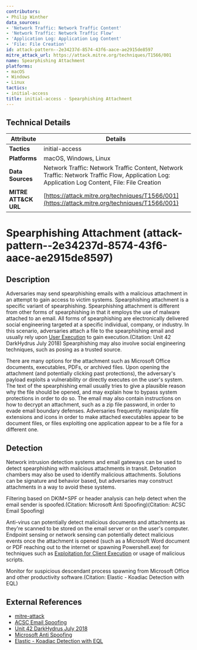```yaml
---
contributors:
- Philip Winther
data_sources:
- 'Network Traffic: Network Traffic Content'
- 'Network Traffic: Network Traffic Flow'
- 'Application Log: Application Log Content'
- 'File: File Creation'
id: attack-pattern--2e34237d-8574-43f6-aace-ae2915de8597
mitre_attack_url: https://attack.mitre.org/techniques/T1566/001
name: Spearphishing Attachment
platforms:
- macOS
- Windows
- Linux
tactics:
- initial-access
title: initial-access - Spearphishing Attachment
---
```


## Technical Details

| Attribute | Details |
|-----------|----------|
| **Tactics** | initial-access |
| **Platforms** | macOS, Windows, Linux |
| **Data Sources** | Network Traffic: Network Traffic Content, Network Traffic: Network Traffic Flow, Application Log: Application Log Content, File: File Creation |
| **MITRE ATT&CK URL** | [https://attack.mitre.org/techniques/T1566/001](https://attack.mitre.org/techniques/T1566/001) |

# Spearphishing Attachment (attack-pattern--2e34237d-8574-43f6-aace-ae2915de8597)

## Description
Adversaries may send spearphishing emails with a malicious attachment in an attempt to gain access to victim systems. Spearphishing attachment is a specific variant of spearphishing. Spearphishing attachment is different from other forms of spearphishing in that it employs the use of malware attached to an email. All forms of spearphishing are electronically delivered social engineering targeted at a specific individual, company, or industry. In this scenario, adversaries attach a file to the spearphishing email and usually rely upon [User Execution](https://attack.mitre.org/techniques/T1204) to gain execution.(Citation: Unit 42 DarkHydrus July 2018) Spearphishing may also involve social engineering techniques, such as posing as a trusted source.

There are many options for the attachment such as Microsoft Office documents, executables, PDFs, or archived files. Upon opening the attachment (and potentially clicking past protections), the adversary's payload exploits a vulnerability or directly executes on the user's system. The text of the spearphishing email usually tries to give a plausible reason why the file should be opened, and may explain how to bypass system protections in order to do so. The email may also contain instructions on how to decrypt an attachment, such as a zip file password, in order to evade email boundary defenses. Adversaries frequently manipulate file extensions and icons in order to make attached executables appear to be document files, or files exploiting one application appear to be a file for a different one. 

## Detection
Network intrusion detection systems and email gateways can be used to detect spearphishing with malicious attachments in transit. Detonation chambers may also be used to identify malicious attachments. Solutions can be signature and behavior based, but adversaries may construct attachments in a way to avoid these systems.

Filtering based on DKIM+SPF or header analysis can help detect when the email sender is spoofed.(Citation: Microsoft Anti Spoofing)(Citation: ACSC Email Spoofing)

Anti-virus can potentially detect malicious documents and attachments as they're scanned to be stored on the email server or on the user's computer. Endpoint sensing or network sensing can potentially detect malicious events once the attachment is opened (such as a Microsoft Word document or PDF reaching out to the internet or spawning Powershell.exe) for techniques such as [Exploitation for Client Execution](https://attack.mitre.org/techniques/T1203) or usage of malicious scripts.

Monitor for suspicious descendant process spawning from Microsoft Office and other productivity software.(Citation: Elastic - Koadiac Detection with EQL)

## External References
- [mitre-attack](https://attack.mitre.org/techniques/T1566/001)
- [ACSC Email Spoofing](https://web.archive.org/web/20210708014107/https://www.cyber.gov.au/sites/default/files/2019-03/spoof_email_sender_policy_framework.pdf)
- [Unit 42 DarkHydrus July 2018](https://researchcenter.paloaltonetworks.com/2018/07/unit42-new-threat-actor-group-darkhydrus-targets-middle-east-government/)
- [Microsoft Anti Spoofing](https://docs.microsoft.com/en-us/microsoft-365/security/office-365-security/anti-spoofing-protection?view=o365-worldwide)
- [Elastic - Koadiac Detection with EQL](https://www.elastic.co/blog/embracing-offensive-tooling-building-detections-against-koadic-using-eql)
